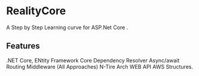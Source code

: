 # RealityCore
A Step by Step Learning curve for ASP.Net Core .



## Features

.NET Core,
ENtity Framework Core
Dependency Resolver 
Async/await
Routing
Middleware (All Approaches) 
N-Tire Arch
WEB API
AWS Structures.
